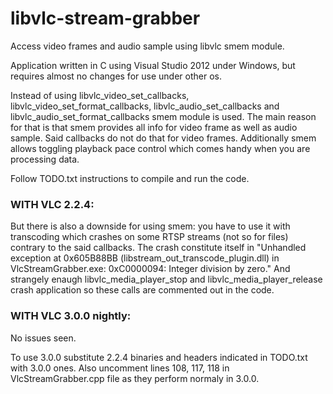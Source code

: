 # libvlc-stream-grabber
Access video frames and audio sample using libvlc smem module.

Application written in C using Visual Studio 2012 under Windows, but requires almost no changes for use under other os.

Instead of using libvlc_video_set_callbacks, libvlc_video_set_format_callbacks, libvlc_audio_set_callbacks and libvlc_audio_set_format_callbacks smem module is used. The main reason for that is that smem provides all info for video frame as well as audio sample. Said callbacks do not do that for video frames. Additionally smem allows toggling playback pace control which comes handy when you are processing data.


Follow TODO.txt instructions to compile and run the code.

### WITH VLC 2.2.4:

But there is also a downside for using smem: you have to use it with transcoding which crashes on some RTSP streams (not so for files) contrary to the said callbacks. The crash constitute itself in "Unhandled exception at 0x605B88BB (libstream_out_transcode_plugin.dll) in VlcStreamGrabber.exe: 0xC0000094: Integer division by zero."
And strangely enaugh libvlc_media_player_stop and libvlc_media_player_release crash application so these calls are commented out in the code.

### WITH VLC 3.0.0 nightly:

No issues seen.

To use 3.0.0 substitute 2.2.4 binaries and headers indicated in TODO.txt with 3.0.0 ones.
Also uncomment lines 108, 117, 118 in VlcStreamGrabber.cpp file as they perform normaly in 3.0.0.

